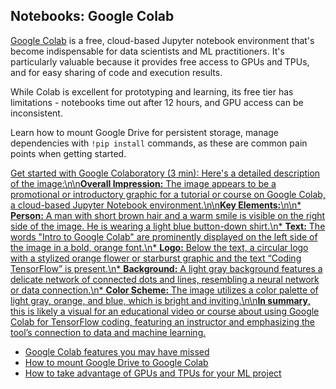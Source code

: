 ## Notebooks: Google Colab

[Google Colab](https://colab.research.google.com/) is a free, cloud-based Jupyter notebook environment that's become indispensable for data scientists and ML practitioners. It's particularly valuable because it provides free access to GPUs and TPUs, and for easy sharing of code and execution results.

While Colab is excellent for prototyping and learning, its free tier has limitations - notebooks time out after 12 hours, and GPU access can be inconsistent.

Learn how to mount Google Drive for persistent storage, manage dependencies with `!pip install` commands, as these are common pain points when getting started.

[Get started with Google Colaboratory (3 min): Here\'s a detailed description of the image:\n\n**Overall Impression:** The image appears to be a promotional or introductory graphic for a tutorial or course on Google Colab, a cloud-based Jupyter Notebook environment.\n\n**Key Elements:**\n\n* **Person:** A man with short brown hair and a warm smile is visible on the right side of the image. He is wearing a light blue button-down shirt.\n* **Text:** The words "Intro to Google Colab" are prominently displayed on the left side of the image in a bold, orange font.\n* **Logo:** Below the text, a circular logo with a stylized orange flower or starburst graphic and the text “Coding TensorFlow” is present.\n* **Background:** A light gray background features a delicate network of connected dots and lines, resembling a neural network or data connection.\n* **Color Scheme:** The image utilizes a color palette of light gray, orange, and blue, which is bright and inviting.\n\n**In summary**, this is likely a visual for an educational video or course about using Google Colab for TensorFlow coding, featuring an instructor and emphasizing the tool’s connection to data and machine learning.](https://youtu.be_inN8seMm7UI)

- [Google Colab features you may have missed](https://youtu.be/rNgswRZ2C1Y)
- [How to mount Google Drive to Google Colab](https://youtu.be/8HvugBq5NKg)
- [How to take advantage of GPUs and TPUs for your ML project](https://youtu.be/tCYSce6l8gA)

